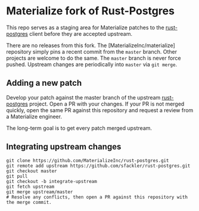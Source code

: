 # Materialize fork of Rust-Postgres

This repo serves as a staging area for Materialize patches to the
[rust-postgres] client before they are accepted upstream.

There are no releases from this fork. The [MaterializeInc/materialize]
repository simply pins a recent commit from the `master` branch. Other projects
are welcome to do the same. The `master` branch is never force pushed. Upstream
changes are periodically into `master` via `git merge`.

## Adding a new patch

Develop your patch against the master branch of the upstream [rust-postgres]
project. Open a PR with your changes. If your PR is not merged quickly, open the
same PR against this repository and request a review from a Materialize
engineer.

The long-term goal is to get every patch merged upstream.

## Integrating upstream changes

```shell
git clone https://github.com/MaterializeInc/rust-postgres.git
git remote add upstream https://github.com/sfackler/rust-postgres.git
git checkout master
git pull
git checkout -b integrate-upstream
git fetch upstream
git merge upstream/master
# Resolve any conflicts, then open a PR against this repository with the merge commit.
```

[rust-postgres]: https://github.com/sfackler/rust-postgres.git
